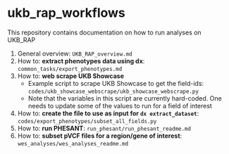 # ukb_rap_workflows
This repository contains documentation on how to run analyses on UKB_RAP

1. General overview: `UKB_RAP_overview.md`
2. How to: **extract phenotypes data using dx**: `common_tasks/export_phenotypes.md`
3. How to: **web scrape UKB Showcase**
    - Example script to scrape UKB Showcase to get the field-ids: `codes/ukb_showcase_webscrape/ukb_showcase_webscrape.py`
    - Note that the variables in this script are currently hard-coded. One needs to update some of the values to run for a field of interest
4. How to: **create the file to use as input for `dx extract_dataset`**: `codes/export_phenotypes/subset_all_fields.py`
5. How to: **run PHESANT**: `run_phesant/run_phesant_readme.md`
6. How to: **subset pVCF files for a region/gene of interest**: `wes_analyses/wes_analyses_readme.md`